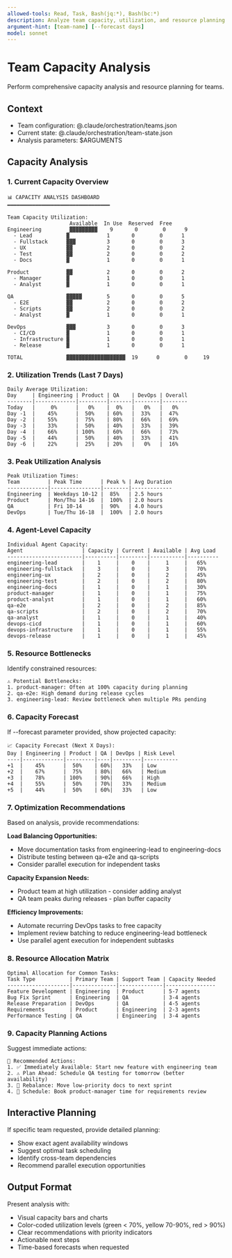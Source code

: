 ```yaml
---
allowed-tools: Read, Task, Bash(jq:*), Bash(bc:*)
description: Analyze team capacity, utilization, and resource planning
argument-hint: [team-name] [--forecast days]
model: sonnet
---
```


# Team Capacity Analysis

Perform comprehensive capacity analysis and resource planning for teams.

## Context
- Team configuration: @.claude/orchestration/teams.json
- Current state: @.claude/orchestration/team-state.json
- Analysis parameters: $ARGUMENTS

## Capacity Analysis

### 1. Current Capacity Overview
```
📊 CAPACITY ANALYSIS DASHBOARD
━━━━━━━━━━━━━━━━━━━━━━━━━━━━━━━━━

Team Capacity Utilization:
                    Available  In Use  Reserved  Free
Engineering         ▓▓▓▓▓▓▓▓▓    9       0        0      9
  - Lead           ▓            1       0        0      1
  - Fullstack      ▓▓▓          3       0        0      3
  - UX             ▓▓           2       0        0      2
  - Test           ▓▓           2       0        0      2
  - Docs           ▓            1       0        0      1

Product            ▓▓           2       0        0      2
  - Manager        ▓            1       0        0      1
  - Analyst        ▓            1       0        0      1

QA                 ▓▓▓▓▓        5       0        0      5
  - E2E            ▓▓           2       0        0      2
  - Scripts        ▓▓           2       0        0      2
  - Analyst        ▓            1       0        0      1

DevOps             ▓▓▓          3       0        0      3
  - CI/CD          ▓            1       0        0      1
  - Infrastructure ▓            1       0        0      1
  - Release        ▓            1       0        0      1

TOTAL              ▓▓▓▓▓▓▓▓▓▓▓▓▓▓▓▓▓▓▓  19      0        0     19
```

### 2. Utilization Trends (Last 7 Days)
```
Daily Average Utilization:
Day     | Engineering | Product | QA    | DevOps | Overall
--------|-------------|---------|-------|--------|--------
Today   |     0%      |   0%    |  0%   |   0%   |   0%
Day -1  |    45%      |  50%    | 60%   |  33%   |  47%
Day -2  |    55%      |  75%    | 80%   |  66%   |  69%
Day -3  |    33%      |  50%    | 40%   |  33%   |  39%
Day -4  |    66%      | 100%    | 60%   |  66%   |  73%
Day -5  |    44%      |  50%    | 40%   |  33%   |  41%
Day -6  |    22%      |  25%    | 20%   |   0%   |  16%
```

### 3. Peak Utilization Analysis
```
Peak Utilization Times:
Team         | Peak Time      | Peak % | Avg Duration
-------------|----------------|--------|-------------
Engineering  | Weekdays 10-12 |  85%   | 2.5 hours
Product      | Mon/Thu 14-16  |  100%  | 2.0 hours
QA           | Fri 10-14      |  90%   | 4.0 hours
DevOps       | Tue/Thu 16-18  |  100%  | 2.0 hours
```

### 4. Agent-Level Capacity
```
Individual Agent Capacity:
Agent                   | Capacity | Current | Available | Avg Load
------------------------|----------|---------|-----------|----------
engineering-lead        |    1     |    0    |     1     |   65%
engineering-fullstack   |    3     |    0    |     3     |   70%
engineering-ux          |    2     |    0    |     2     |   45%
engineering-test        |    2     |    0    |     2     |   80%
engineering-docs        |    1     |    0    |     1     |   30%
product-manager         |    1     |    0    |     1     |   75%
product-analyst         |    1     |    0    |     1     |   60%
qa-e2e                  |    2     |    0    |     2     |   85%
qa-scripts              |    2     |    0    |     2     |   70%
qa-analyst              |    1     |    0    |     1     |   40%
devops-cicd             |    1     |    0    |     1     |   60%
devops-infrastructure   |    1     |    0    |     1     |   55%
devops-release          |    1     |    0    |     1     |   45%
```

### 5. Resource Bottlenecks
Identify constrained resources:
```
⚠️ Potential Bottlenecks:
1. product-manager: Often at 100% capacity during planning
2. qa-e2e: High demand during release cycles
3. engineering-lead: Review bottleneck when multiple PRs pending
```

### 6. Capacity Forecast
If --forecast parameter provided, show projected capacity:
```
📈 Capacity Forecast (Next X Days):
Day | Engineering | Product | QA | DevOps | Risk Level
----|-------------|---------|----|---------|-----------
+1  |    45%      |  50%    | 60%|   33%   | Low
+2  |    67%      |  75%    | 80%|   66%   | Medium
+3  |    78%      | 100%    | 90%|   66%   | High
+4  |    55%      |  50%    | 70%|   33%   | Medium
+5  |    44%      |  50%    | 60%|   33%   | Low
```

### 7. Optimization Recommendations

Based on analysis, provide recommendations:

**Load Balancing Opportunities:**
- Move documentation tasks from engineering-lead to engineering-docs
- Distribute testing between qa-e2e and qa-scripts
- Consider parallel execution for independent tasks

**Capacity Expansion Needs:**
- Product team at high utilization - consider adding analyst
- QA team peaks during releases - plan buffer capacity

**Efficiency Improvements:**
- Automate recurring DevOps tasks to free capacity
- Implement review batching to reduce engineering-lead bottleneck
- Use parallel agent execution for independent subtasks

### 8. Resource Allocation Matrix
```
Optimal Allocation for Common Tasks:
Task Type           | Primary Team | Support Team | Capacity Needed
--------------------|--------------|--------------|----------------
Feature Development | Engineering  | Product      | 5-7 agents
Bug Fix Sprint      | Engineering  | QA           | 3-4 agents
Release Preparation | DevOps       | QA           | 4-5 agents
Requirements        | Product      | Engineering  | 2-3 agents
Performance Testing | QA           | Engineering  | 3-4 agents
```

### 9. Capacity Planning Actions

Suggest immediate actions:
```
🎯 Recommended Actions:
1. ✅ Immediately Available: Start new feature with engineering team
2. ⚠️ Plan Ahead: Schedule QA testing for tomorrow (better availability)
3. 🔄 Rebalance: Move low-priority docs to next sprint
4. 📅 Schedule: Book product-manager time for requirements review
```

## Interactive Planning

If specific team requested, provide detailed planning:
- Show exact agent availability windows
- Suggest optimal task scheduling
- Identify cross-team dependencies
- Recommend parallel execution opportunities

## Output Format

Present analysis with:
- Visual capacity bars and charts
- Color-coded utilization levels (green < 70%, yellow 70-90%, red > 90%)
- Clear recommendations with priority indicators
- Actionable next steps
- Time-based forecasts when requested